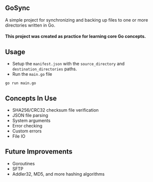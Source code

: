 ## GoSync
A simple project for synchronizing and backing up files to one or more directories written in Go.
#### This project was created as practice for learning core Go concepts.

## Usage
- Setup the `manifest.json` with the `source_directory` and `destination_directories` paths.
- Run the `main.go` file
```
go run main.go
```

## Concepts In Use
 - SHA256/CRC32 checksum file verification
 - JSON file parsing
 - System arguments
 - Error checking
 - Custom errors
 - File IO

## Future Improvements
 - Goroutines
 - SFTP
 - Addler32, MD5, and more hashing algorithms
